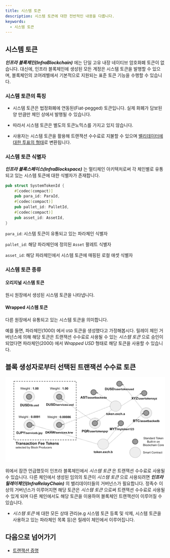 ```yaml
---
title: 시스템 토큰
description: 시스템 토큰에 대한 전반적인 내용을 다룹니다.
keywords:
  - 시스템 토큰
---
```


## 시스템 토큰

**_인프라 블록체인(InfraBlockchain)_** 에는 단일 고유 내장 네이티브 암호화폐 토큰이 없습니다. 대신에, 인프라 블록체인에 생성된 모든 계정은 시스템 토큰을 발행할 수 있으며, 블록체인의 코어레벨에서 기본적으로 지원되는 표준 토큰 기능을 수행할 수 있습니다. 

### 시스템 토큰의 특징

- 시스템 토큰은 법정화폐에 연동된(Fiat-pegged) 토큰입니다. 실제 화폐가 담보된 양 만큼만 체인 상에서 발행될 수 있습니다.

- 따라서 시스템 토큰은 별도의 토큰노믹스를 가지고 있지 않습니다.

- 사용자는 시스템 토큰을 활용해 트랜잭션 수수료로 지불할 수 있으며 [밸리데이터에 대한 투표의 형태](../learn/proof-of-transaction.md)로 변환됩니다. 

### 시스템 토큰 식별자

**_인프라 블록스페이스(InfraBlockspace)_** 는 멀티체인 아키텍처로써 각 체인별로 유통되고 있는 시스템 토큰에 대한 식별자가 존재합니다.

```rust
pub struct SystemTokenId {
	#[codec(compact)]
	pub para_id: ParaId,
	#[codec(compact)]
	pub pallet_id: PalletId,
	#[codec(compact)]
	pub asset_id: AssetId,
}
```

`para_id`: 시스템 토큰이 유통되고 있는 파라체인 식별자

`pallet_id`: 해당 파라체인에 정의된 `Asset` 팔레트 식별자

`asset_id`: 해당 파라체인에서 시스템 토큰에 매핑된 로컬 애셋 식별자

### 시스템 토큰 종류

#### 오리지널 시스템 토큰

원시 원장에서 생성된 시스템 토큰을 나타냅니다. 

#### Wrapped 시스템 토큰

다른 원장에서 유통되고 있는 시스템 토큰을 의미합니다.

예를 들면, 파라체인(1000) 에서 `USD` 토큰을 생성했다고 가정해봅시다. 릴레이 체인 거버넌스에 의해 해당 토큰은 트랜잭션 수수료로 사용될 수 있는 _시스템 토큰_ 으로 승인이 되었다면 파라체인(2000) 에서 _Wrapped USD_ 형태로 해당 토큰을 사용할 수 있습니다.  

## 블록 생성자로부터 선택된 트랜잭션 수수료 토큰

![시스템 토큰 관리](../../../media/images/docs/infrablockchain/learn/system-token.png)

위에서 잠깐 언급했듯이 인프라 블록체인에서 _시스템 토큰_ 은 트랜잭션 수수료로 사용될 수 있습니다. 다른 체인에서 생성된 임의의 토큰이 _시스템 토큰_ 으로 사용되려면 **_인프라 릴레이체인(InfraRelayChain)_** 의 밸리데이터들의 거버넌스가 필요합니다. 정족수 이상의 거버넌스가 이루어지면 해당 토큰은 _시스템 토큰_ 으로써 트랜잭션 수수료로 사용될 수 있게 되며 다른 체인에서도 해당 토큰을 이용하여 블록체인 트랜잭션이 이루어질 수 있습니다. 

- _시스템 토큰_ 에 대한 모든 상태 관리(e.g 시스템 토큰 등록 및 삭제, 시스템 토큰을 사용하고 있는 파라체인 목록 등)은 릴레이 체인에서 이루어집니다.

## 다음으로 넘어가기

- [트랜잭션 증명](../learn/proof-of-transaction.md)